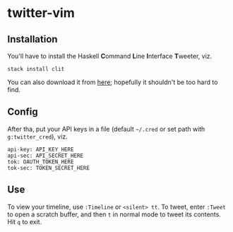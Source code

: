 # twitter-vim

## Installation

You'll have to install the Haskell **C**ommand **L**ine **I**nterface
**T**weeter, viz.

```
stack install clit
```

You can also download it from [here](https://github.com/vmchale/command-line-tweeter); 
hopefully it shouldn't be too hard to find. 

## Config
After tha, put your API keys in a file (default `~/.cred` or set path with 
`g:twitter_cred`), viz.

```
api-key: API_KEY_HERE
api-sec: API_SECRET_HERE
tok: OAUTH_TOKEN_HERE
tok-sec: TOKEN_SECRET_HERE
```

## Use

To view your timeline, use `:Timeline` or `<silent> tt`. To tweet, enter
`:Tweet` to open a scratch buffer, and then `t` in normal mode to tweet its
contents. Hit `q` to exit. 
